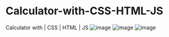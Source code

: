 # Calculator-with-CSS-HTML-JS
Calculator with | CSS | HTML |  JS
![image](https://user-images.githubusercontent.com/106425954/230943089-ec6a8192-d583-424b-8baf-543d470558ae.png)
![image](https://user-images.githubusercontent.com/106425954/230943198-2850523b-adab-4b2f-af1e-844f3c3b5340.png)
![image](https://user-images.githubusercontent.com/106425954/230943234-f6ed15c0-204e-42d8-b561-c9853ad480fa.png)
